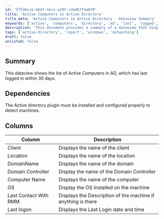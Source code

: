 ```yaml
---
id: '57536cce-bb4f-4ece-a29f-cdad67f4a870'
title: 'Active Computers in Active Directory'
title_meta: 'Active Computers in Active Directory - Dataview Summary'
keywords: ['active', 'computers', 'directory', 'ad', 'last', 'logged', 'days']
description: 'This document provides a summary of a dataview that displays a list of active computers in Active Directory that have logged in within the last 30 days. It includes details about dependencies, columns, and descriptions of each data point.'
tags: ['active-directory', 'report', 'windows', 'networking']
draft: false
unlisted: false
---
```

## Summary

This dataview shows the list of Active Computers in AD, which has last logged in within 30 days.

## Dependencies

The Active directory plugin must be installed and configured properly to detect machines.

## Columns

| Column                     | Description                                             |
|---------------------------|---------------------------------------------------------|
| Client                     | Displays the name of the client                        |
| Location                   | Displays the name of the location                      |
| DomainName                 | Displays the name of the domain                        |
| Domain Controller          | Display the name of the Domain Controller              |
| Computer Name              | Displays the name of the computer                      |
| OS                        | Display the OS installed on the machine                |
| Last Contact With RMM      | Displays the Description of the machine if anything is there |
| Last logon                | Displays the Last Login date and time                  |






